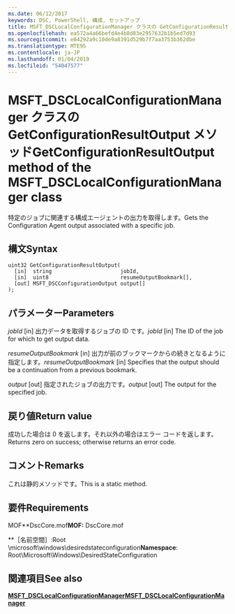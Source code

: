 ```yaml
---
ms.date: 06/12/2017
keywords: DSC, PowerShell, 構成, セットアップ
title: MSFT_DSCLocalConfigurationManager クラスの GetConfigurationResultOutput メソッド
ms.openlocfilehash: ea572a4a66befd4e4b8d83e2957632b1b5ed7d93
ms.sourcegitcommit: e04292a9c10de9a8391d529b7f7aa3753b362dbe
ms.translationtype: MTE95
ms.contentlocale: ja-JP
ms.lasthandoff: 01/04/2019
ms.locfileid: "54047577"
---
```

# <a name="getconfigurationresultoutput-method-of-the-msftdsclocalconfigurationmanager-class"></a><span data-ttu-id="edc93-103">MSFT_DSCLocalConfigurationManager クラスの GetConfigurationResultOutput メソッド</span><span class="sxs-lookup"><span data-stu-id="edc93-103">GetConfigurationResultOutput method of the MSFT_DSCLocalConfigurationManager class</span></span>

<span data-ttu-id="edc93-104">特定のジョブに関連する構成エージェントの出力を取得します。</span><span class="sxs-lookup"><span data-stu-id="edc93-104">Gets the Configuration Agent output associated with a specific job.</span></span>

## <a name="syntax"></a><span data-ttu-id="edc93-105">構文</span><span class="sxs-lookup"><span data-stu-id="edc93-105">Syntax</span></span>

```mof
uint32 GetConfigurationResultOutput(
  [in]  string                      jobId,
  [in]  uint8                       resumeOutputBookmark[],
  [out] MSFT_DSCConfigurationOutput output[]
);
```

## <a name="parameters"></a><span data-ttu-id="edc93-106">パラメーター</span><span class="sxs-lookup"><span data-stu-id="edc93-106">Parameters</span></span>

<span data-ttu-id="edc93-107">*jobId* \[in\] 出力データを取得するジョブの ID です。</span><span class="sxs-lookup"><span data-stu-id="edc93-107">*jobId* \[in\] The ID of the job for which to get output data.</span></span>

<span data-ttu-id="edc93-108">*resumeOutputBookmark* \[in\] 出力が前のブックマークからの続きとなるように指定します。</span><span class="sxs-lookup"><span data-stu-id="edc93-108">*resumeOutputBookmark* \[in\] Specifies that the output should be a continuation from a previous bookmark.</span></span>

<span data-ttu-id="edc93-109">*output* \[out\] 指定されたジョブの出力です。</span><span class="sxs-lookup"><span data-stu-id="edc93-109">*output* \[out\] The output for the specified job.</span></span>

## <a name="return-value"></a><span data-ttu-id="edc93-110">戻り値</span><span class="sxs-lookup"><span data-stu-id="edc93-110">Return value</span></span>

<span data-ttu-id="edc93-111">成功した場合は 0 を返します。それ以外の場合はエラー コードを返します。</span><span class="sxs-lookup"><span data-stu-id="edc93-111">Returns zero on success; otherwise returns an error code.</span></span>

## <a name="remarks"></a><span data-ttu-id="edc93-112">コメント</span><span class="sxs-lookup"><span data-stu-id="edc93-112">Remarks</span></span>

<span data-ttu-id="edc93-113">これは静的メソッドです。</span><span class="sxs-lookup"><span data-stu-id="edc93-113">This is a static method.</span></span>

## <a name="requirements"></a><span data-ttu-id="edc93-114">要件</span><span class="sxs-lookup"><span data-stu-id="edc93-114">Requirements</span></span>

<span data-ttu-id="edc93-115">MOF\*\*DscCore.mof</span><span class="sxs-lookup"><span data-stu-id="edc93-115">**MOF:** DscCore.mof</span></span>

<span data-ttu-id="edc93-116">\*\*［名前空間］:Root \microsoft\windows\desiredstateconfiguration</span><span class="sxs-lookup"><span data-stu-id="edc93-116">**Namespace**: Root\Microsoft\Windows\DesiredStateConfiguration</span></span>

## <a name="see-also"></a><span data-ttu-id="edc93-117">関連項目</span><span class="sxs-lookup"><span data-stu-id="edc93-117">See also</span></span>

[<span data-ttu-id="edc93-118">**MSFT_DSCLocalConfigurationManager**</span><span class="sxs-lookup"><span data-stu-id="edc93-118">**MSFT_DSCLocalConfigurationManager**</span></span>](msft-dsclocalconfigurationmanager.md)